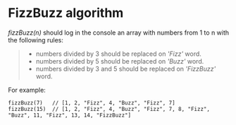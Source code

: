 # FizzBuzz algorithm

*fizzBuzz(n)* should log in the console an array with numbers from 1 to n with the following rules:

>- numbers divided by 3 should be replaced on *'Fizz'* word.
>- numbers divided by 5 should be replaced on *'Buzz'* word.
>- numbers divided by 3 and 5 should be replaced on *'FizzBuzz'* word.


For example:

```
fizzBuzz(7)   // [1, 2, "Fizz", 4, "Buzz", "Fizz", 7]
fizzBuzz(15)  // [1, 2, "Fizz", 4, "Buzz", "Fizz", 7, 8, "Fizz", "Buzz", 11, "Fizz", 13, 14, "FizzBuzz"]
```
